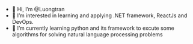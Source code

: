 - 👋 Hi, I’m @Luongtran
- 👀 I’m interested in learning and applying .NET framework, ReactJs and DevOps.
- 🌱 I’m currently learning python and its framework to excute some algorithms for solving natural language processing problems

